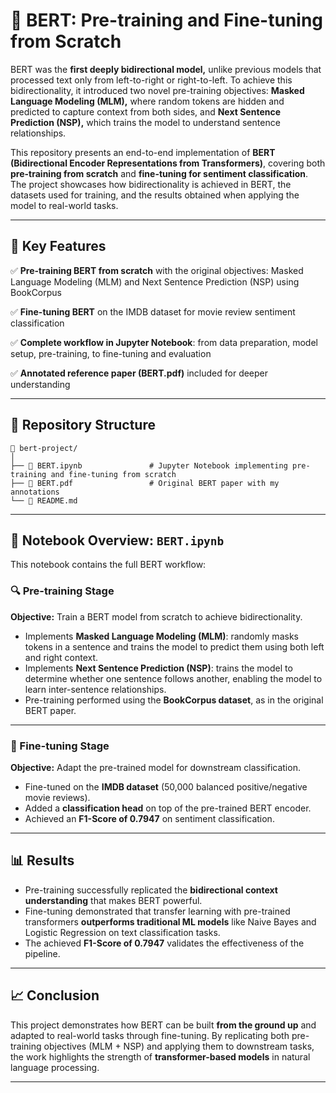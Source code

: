 # 🤖 BERT: Pre-training and Fine-tuning from Scratch

BERT was the **first deeply bidirectional model,** unlike previous models that processed text only from left-to-right or right-to-left. To achieve this bidirectionality, it introduced two novel pre-training objectives: **Masked Language Modeling (MLM),** where random tokens are hidden and predicted to capture context from both sides, and **Next Sentence Prediction (NSP),** which trains the model to understand sentence relationships.

This repository presents an end-to-end implementation of **BERT (Bidirectional Encoder Representations from Transformers)**, covering both **pre-training from scratch** and **fine-tuning for sentiment classification**. The project showcases how bidirectionality is achieved in BERT, the datasets used for training, and the results obtained when applying the model to real-world tasks.

---

## 📌 Key Features

✅ **Pre-training BERT from scratch** with the original objectives: Masked Language Modeling (MLM) and Next Sentence Prediction (NSP) using BookCorpus 

✅ **Fine-tuning BERT** on the IMDB dataset for movie review sentiment classification  

✅ **Complete workflow in Jupyter Notebook**: from data preparation, model setup, pre-training, to fine-tuning and evaluation  

✅ **Annotated reference paper (BERT.pdf)** included for deeper understanding  

---

## 📂 Repository Structure

```
📁 bert-project/
│
├── 📘 BERT.ipynb               # Jupyter Notebook implementing pre-training and fine-tuning from scratch
├── 📘 BERT.pdf                 # Original BERT paper with my annotations
└── 📄 README.md                
```

---

## 🧪 Notebook Overview: `BERT.ipynb`

This notebook contains the full BERT workflow:

### 🔍 Pre-training Stage

**Objective:** Train a BERT model from scratch to achieve bidirectionality.

- Implements **Masked Language Modeling (MLM)**: randomly masks tokens in a sentence and trains the model to predict them using both left and right context.  
- Implements **Next Sentence Prediction (NSP)**: trains the model to determine whether one sentence follows another, enabling the model to learn inter-sentence relationships.  
- Pre-training performed using the **BookCorpus dataset**, as in the original BERT paper.

---

### 🎯 Fine-tuning Stage

**Objective:** Adapt the pre-trained model for downstream classification.

- Fine-tuned on the **IMDB dataset** (50,000 balanced positive/negative movie reviews).  
- Added a **classification head** on top of the pre-trained BERT encoder.  
- Achieved an **F1-Score of 0.7947** on sentiment classification.  

---

## 📊 Results

- Pre-training successfully replicated the **bidirectional context understanding** that makes BERT powerful.  
- Fine-tuning demonstrated that transfer learning with pre-trained transformers **outperforms traditional ML models** like Naive Bayes and Logistic Regression on text classification tasks.  
- The achieved **F1-Score of 0.7947** validates the effectiveness of the pipeline.

---

## 📈 Conclusion

This project demonstrates how BERT can be built **from the ground up** and adapted to real-world tasks through fine-tuning. By replicating both pre-training objectives (MLM + NSP) and applying them to downstream tasks, the work highlights the strength of **transformer-based models** in natural language processing.

---

